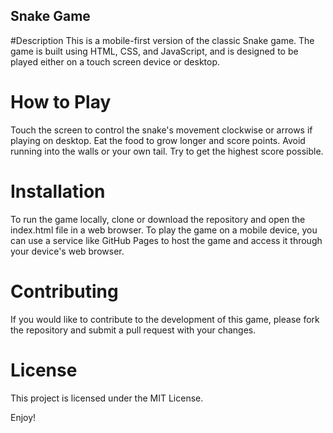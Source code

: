 ## Snake Game
#Description
This is a mobile-first version of the classic Snake game. The game is built using HTML, CSS, and JavaScript, and is designed to be played either on a touch screen device or desktop.

# How to Play
Touch the screen to control the snake's movement clockwise or arrows if playing on desktop.
Eat the food to grow longer and score points.
Avoid running into the walls or your own tail.
Try to get the highest score possible.

# Installation
To run the game locally, clone or download the repository and open the index.html file in a web browser. To play the game on a mobile device, you can use a service like GitHub Pages to host the game and access it through your device's web browser.

# Contributing
If you would like to contribute to the development of this game, please fork the repository and submit a pull request with your changes.

# License
This project is licensed under the MIT License.

Enjoy!
